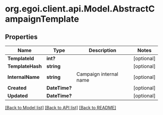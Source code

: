 # org.egoi.client.api.Model.AbstractCampaignTemplate
## Properties

Name | Type | Description | Notes
------------ | ------------- | ------------- | -------------
**TemplateId** | **int?** |  | [optional] 
**TemplateHash** | **string** |  | [optional] 
**InternalName** | **string** | Campaign internal name | [optional] 
**Created** | **DateTime?** |  | [optional] 
**Updated** | **DateTime?** |  | [optional] 

[[Back to Model list]](../README.md#documentation-for-models) [[Back to API list]](../README.md#documentation-for-api-endpoints) [[Back to README]](../README.md)

